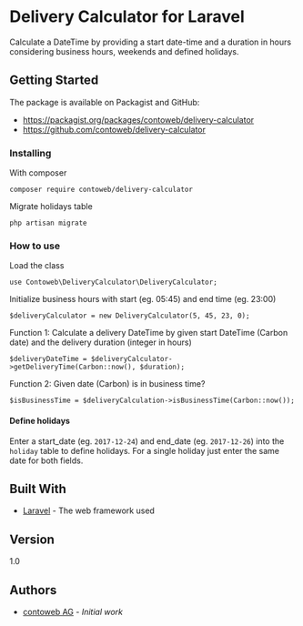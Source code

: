# Delivery Calculator for Laravel

Calculate a DateTime by providing a start date-time and a duration in hours considering business hours, weekends and defined holidays.

## Getting Started

The package is available on Packagist and GitHub:
* <https://packagist.org/packages/contoweb/delivery-calculator>
* <https://github.com/contoweb/delivery-calculator>

### Installing

With composer
```
composer require contoweb/delivery-calculator
```

Migrate holidays table
```
php artisan migrate
```

### How to use

Load the class
```
use Contoweb\DeliveryCalculator\DeliveryCalculator;
```

Initialize business hours with start (eg. 05:45) and end time (eg. 23:00)
```
$deliveryCalculator = new DeliveryCalculator(5, 45, 23, 0);
```

Function 1: Calculate a delivery DateTime by given start DateTime (Carbon date) and the delivery duration (integer in hours)
```
$deliveryDateTime = $deliveryCalculator->getDeliveryTime(Carbon::now(), $duration); 
```

Function 2: Given date (Carbon) is in business time?
```
$isBusinessTime = $deliveryCalculation->isBusinessTime(Carbon::now());
```

#### Define holidays

Enter a start_date (eg. `2017-12-24`) and end_date (eg. `2017-12-26`) into the `holiday` table to define holidays.
For a single holiday just enter the same date for both fields. 

## Built With

* [Laravel](https://laravel.com/) - The web framework used

## Version

1.0

## Authors

* [contoweb AG](https://contoweb.ch) - *Initial work*
